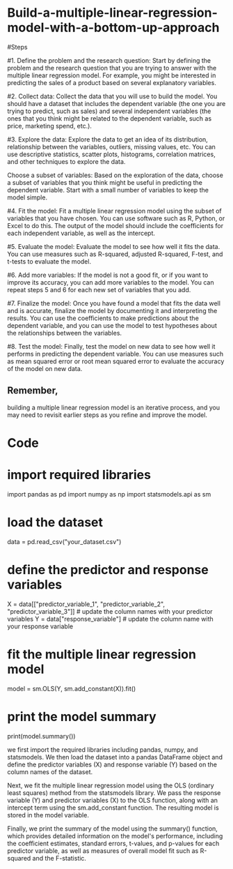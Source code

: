 # Build-a-multiple-linear-regression-model-with-a-bottom-up-approach

#Steps

#1. 
Define the problem and the research question: Start by defining the problem and the research question that you are trying to answer with the multiple linear regression model. For example, you might be interested in predicting the sales of a product based on several explanatory variables.

#2. 
Collect data: Collect the data that you will use to build the model. You should have a dataset that includes the dependent variable (the one you are trying to predict, such as sales) and several independent variables (the ones that you think might be related to the dependent variable, such as price, marketing spend, etc.).

#3. 
Explore the data: Explore the data to get an idea of its distribution, relationship between the variables, outliers, missing values, etc. You can use descriptive statistics, scatter plots, histograms, correlation matrices, and other techniques to explore the data.

Choose a subset of variables: Based on the exploration of the data, choose a subset of variables that you think might be useful in predicting the dependent variable. Start with a small number of variables to keep the model simple.

#4. 
Fit the model: Fit a multiple linear regression model using the subset of variables that you have chosen. You can use software such as R, Python, or Excel to do this. The output of the model should include the coefficients for each independent variable, as well as the intercept.

#5. 
Evaluate the model: Evaluate the model to see how well it fits the data. You can use measures such as R-squared, adjusted R-squared, F-test, and t-tests to evaluate the model.

#6. 
Add more variables: If the model is not a good fit, or if you want to improve its accuracy, you can add more variables to the model. You can repeat steps 5 and 6 for each new set of variables that you add.

#7. 
Finalize the model: Once you have found a model that fits the data well and is accurate, finalize the model by documenting it and interpreting the results. You can use the coefficients to make predictions about the dependent variable, and you can use the model to test hypotheses about the relationships between the variables.

#8. 
Test the model: Finally, test the model on new data to see how well it performs in predicting the dependent variable. You can use measures such as mean squared error or root mean squared error to evaluate the accuracy of the model on new data.

## Remember, 
building a multiple linear regression model is an iterative process, and you may need to revisit earlier steps as you refine and improve the model.






# Code
# import required libraries
import pandas as pd
import numpy as np
import statsmodels.api as sm

# load the dataset
data = pd.read_csv("your_dataset.csv")

# define the predictor and response variables
X = data[["predictor_variable_1", "predictor_variable_2", "predictor_variable_3"]] # update the column names with your predictor variables
Y = data["response_variable"] # update the column name with your response variable

# fit the multiple linear regression model
model = sm.OLS(Y, sm.add_constant(X)).fit()

# print the model summary
print(model.summary())

we first import the required libraries including pandas, numpy, and statsmodels. We then load the dataset into a pandas DataFrame object and define the predictor variables (X) and response variable (Y) based on the column names of the dataset.

Next, we fit the multiple linear regression model using the OLS (ordinary least squares) method from the statsmodels library. We pass the response variable (Y) and predictor variables (X) to the OLS function, along with an intercept term using the sm.add_constant function. The resulting model is stored in the model variable.

Finally, we print the summary of the model using the summary() function, which provides detailed information on the model's performance, including the coefficient estimates, standard errors, t-values, and p-values for each predictor variable, as well as measures of overall model fit such as R-squared and the F-statistic.
